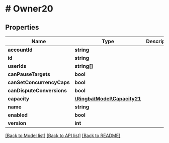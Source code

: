 # # Owner20

## Properties

Name | Type | Description | Notes
------------ | ------------- | ------------- | -------------
**accountId** | **string** |  |
**id** | **string** |  |
**userIds** | **string[]** |  |
**canPauseTargets** | **bool** |  |
**canSetConcurrencyCaps** | **bool** |  |
**canDisputeConversions** | **bool** |  |
**capacity** | [**\Ringba\Model\Capacity21**](Capacity21.md) |  |
**name** | **string** |  |
**enabled** | **bool** |  |
**version** | **int** |  |

[[Back to Model list]](../../README.md#models) [[Back to API list]](../../README.md#endpoints) [[Back to README]](../../README.md)
